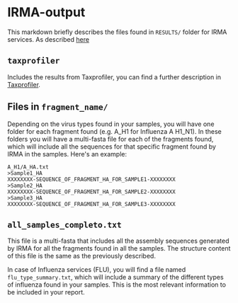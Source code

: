 # IRMA-output

This markdown briefly describes the files found in `RESULTS/` folder for IRMA services. As described [here]()

## **`taxprofiler`**

Includes the results from Taxprofiler, you can find a further description in [Taxprofiler](https://github.com/BU-ISCIII/buisciii-tools/blob/main/buisciii/assets/reports/md/taxprofiler.md).

## Files in `fragment_name/`

Depending on the virus types found in your samples, you will have one folder for each fragment found (e.g. A_H1 for Influenza A H1_N1). In these folders you will have a multi-fasta file for each of the fragments found, which will include all the sequences for that specific fragment found by IRMA in the samples. Here's an example:
```
A_H1/A_HA.txt
>Sample1_HA
XXXXXXXX-SEQUENCE_OF_FRAGMENT_HA_FOR_SAMPLE1-XXXXXXXX
>Sample2_HA
XXXXXXXX-SEQUENCE_OF_FRAGMENT_HA_FOR_SAMPLE2-XXXXXXXX
>Sample3_HA
XXXXXXXX-SEQUENCE_OF_FRAGMENT_HA_FOR_SAMPLE3-XXXXXXXX
```

## **`all_samples_completo.txt`** 

This file is a multi-fasta that includes all the assembly sequences generated by IRMA for all the fragments found in all the samples. The structure content of this file is the same as the previously described.

In case of Influenza services (FLU), you will find a file named `flu_type_summary.txt`, which will include a summary of the different types of influenza found in your samples. This is the most relevant information to be included in your report.

